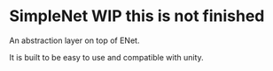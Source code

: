 # SimpleNet WIP this is not finished

An abstraction layer on top of ENet.

It is built to be easy to use and compatible with unity.
